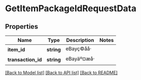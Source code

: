 # GetItemPackageIdRequestData

## Properties
Name | Type | Description | Notes
------------ | ------------- | ------------- | -------------
**item_id** | **string** | eBayç©åå· | 
**transaction_id** | **string** | eBayäº¤æå· | 

[[Back to Model list]](../README.md#documentation-for-models) [[Back to API list]](../README.md#documentation-for-api-endpoints) [[Back to README]](../README.md)


